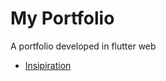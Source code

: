 # My Portfolio

A portfolio developed in flutter web

- [Insipiration](https://www.behance.net/gallery/124943121/Portfolio?tracking_source=search_projects%7Cportfolio%20designer&)

